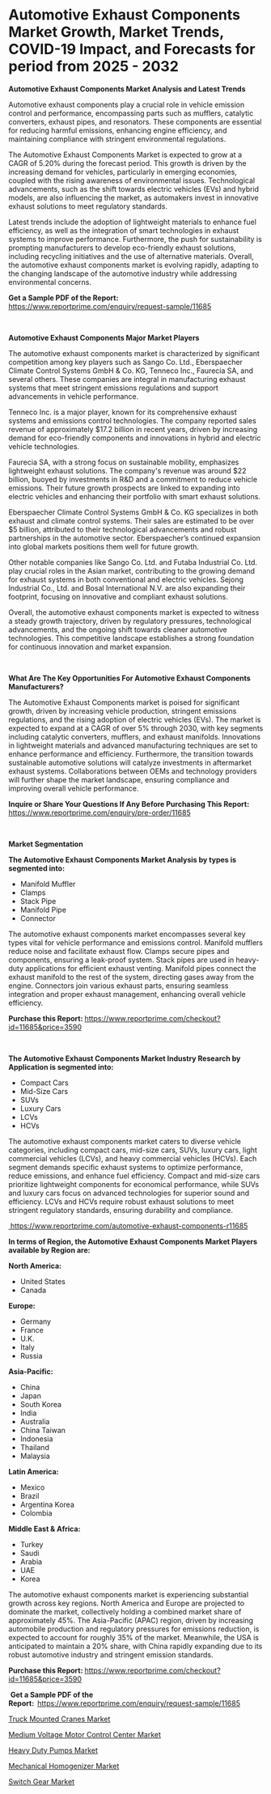 <p><h1>Automotive Exhaust Components Market Growth, Market Trends, COVID-19 Impact, and Forecasts for period from 2025 - 2032</h1></p><p><strong>Automotive Exhaust Components Market Analysis and Latest Trends</strong></p>
<p><p>Automotive exhaust components play a crucial role in vehicle emission control and performance, encompassing parts such as mufflers, catalytic converters, exhaust pipes, and resonators. These components are essential for reducing harmful emissions, enhancing engine efficiency, and maintaining compliance with stringent environmental regulations.</p><p>The Automotive Exhaust Components Market is expected to grow at a CAGR of 5.20% during the forecast period. This growth is driven by the increasing demand for vehicles, particularly in emerging economies, coupled with the rising awareness of environmental issues. Technological advancements, such as the shift towards electric vehicles (EVs) and hybrid models, are also influencing the market, as automakers invest in innovative exhaust solutions to meet regulatory standards.</p><p>Latest trends include the adoption of lightweight materials to enhance fuel efficiency, as well as the integration of smart technologies in exhaust systems to improve performance. Furthermore, the push for sustainability is prompting manufacturers to develop eco-friendly exhaust solutions, including recycling initiatives and the use of alternative materials. Overall, the automotive exhaust components market is evolving rapidly, adapting to the changing landscape of the automotive industry while addressing environmental concerns.</p></p>
<p><strong>Get a Sample PDF of the Report:&nbsp;</strong> <a href="https://www.reportprime.com/enquiry/request-sample/11685?utm_campaign=3446&utm_medium=2&utm_source=Github&utm_content=ia&utm_term=17032025&utm_id=automotive-exhaust-components">https://www.reportprime.com/enquiry/request-sample/11685</a></p>
<p>&nbsp;</p>
<p><strong>Automotive Exhaust Components Major Market Players</strong></p>
<p><p>The automotive exhaust components market is characterized by significant competition among key players such as Sango Co. Ltd., Eberspaecher Climate Control Systems GmbH & Co. KG, Tenneco Inc., Faurecia SA, and several others. These companies are integral in manufacturing exhaust systems that meet stringent emissions regulations and support advancements in vehicle performance.</p><p>Tenneco Inc. is a major player, known for its comprehensive exhaust systems and emissions control technologies. The company reported sales revenue of approximately $17.2 billion in recent years, driven by increasing demand for eco-friendly components and innovations in hybrid and electric vehicle technologies.</p><p>Faurecia SA, with a strong focus on sustainable mobility, emphasizes lightweight exhaust solutions. The company's revenue was around $22 billion, buoyed by investments in R&D and a commitment to reduce vehicle emissions. Their future growth prospects are linked to expanding into electric vehicles and enhancing their portfolio with smart exhaust solutions.</p><p>Eberspaecher Climate Control Systems GmbH & Co. KG specializes in both exhaust and climate control systems. Their sales are estimated to be over $5 billion, attributed to their technological advancements and robust partnerships in the automotive sector. Eberspaecher’s continued expansion into global markets positions them well for future growth.</p><p>Other notable companies like Sango Co. Ltd. and Futaba Industrial Co. Ltd. play crucial roles in the Asian market, contributing to the growing demand for exhaust systems in both conventional and electric vehicles. Sejong Industrial Co., Ltd. and Bosal International N.V. are also expanding their footprint, focusing on innovative and compliant exhaust solutions.</p><p>Overall, the automotive exhaust components market is expected to witness a steady growth trajectory, driven by regulatory pressures, technological advancements, and the ongoing shift towards cleaner automotive technologies. This competitive landscape establishes a strong foundation for continuous innovation and market expansion.</p></p>
<p>&nbsp;</p>
<p><strong>What Are The Key Opportunities For Automotive Exhaust Components Manufacturers?</strong></p>
<p><p>The Automotive Exhaust Components market is poised for significant growth, driven by increasing vehicle production, stringent emissions regulations, and the rising adoption of electric vehicles (EVs). The market is expected to expand at a CAGR of over 5% through 2030, with key segments including catalytic converters, mufflers, and exhaust manifolds. Innovations in lightweight materials and advanced manufacturing techniques are set to enhance performance and efficiency. Furthermore, the transition towards sustainable automotive solutions will catalyze investments in aftermarket exhaust systems. Collaborations between OEMs and technology providers will further shape the market landscape, ensuring compliance and improving overall vehicle performance.</p></p>
<p><strong>Inquire or Share Your Questions If Any Before Purchasing This Report:</strong> <a href="https://www.reportprime.com/enquiry/pre-order/11685?utm_campaign=3446&utm_medium=2&utm_source=Github&utm_content=ia&utm_term=17032025&utm_id=automotive-exhaust-components">https://www.reportprime.com/enquiry/pre-order/11685</a></p>
<p>&nbsp;</p>
<p><strong>Market Segmentation</strong></p>
<p><strong>The Automotive Exhaust Components Market Analysis by types is segmented into:</strong></p>
<p><ul><li>Manifold Muffler</li><li>Clamps</li><li>Stack Pipe</li><li>Manifold Pipe</li><li>Connector</li></ul></p>
<p><p>The automotive exhaust components market encompasses several key types vital for vehicle performance and emissions control. Manifold mufflers reduce noise and facilitate exhaust flow. Clamps secure pipes and components, ensuring a leak-proof system. Stack pipes are used in heavy-duty applications for efficient exhaust venting. Manifold pipes connect the exhaust manifold to the rest of the system, directing gases away from the engine. Connectors join various exhaust parts, ensuring seamless integration and proper exhaust management, enhancing overall vehicle efficiency.</p></p>
<p><strong>Purchase this Report:&nbsp;</strong><a href="https://www.reportprime.com/checkout?id=11685&price=3590&utm_campaign=3446&utm_medium=2&utm_source=Github&utm_content=ia&utm_term=17032025&utm_id=automotive-exhaust-components">https://www.reportprime.com/checkout?id=11685&price=3590</a></p>
<p>&nbsp;</p>
<p><strong>The Automotive Exhaust Components Market Industry Research by Application is segmented into:</strong></p>
<p><ul><li>Compact Cars</li><li>Mid-Size Cars</li><li>SUVs</li><li>Luxury Cars</li><li>LCVs</li><li>HCVs</li></ul></p>
<p><p>The automotive exhaust components market caters to diverse vehicle categories, including compact cars, mid-size cars, SUVs, luxury cars, light commercial vehicles (LCVs), and heavy commercial vehicles (HCVs). Each segment demands specific exhaust systems to optimize performance, reduce emissions, and enhance fuel efficiency. Compact and mid-size cars prioritize lightweight components for economical performance, while SUVs and luxury cars focus on advanced technologies for superior sound and efficiency. LCVs and HCVs require robust exhaust solutions to meet stringent regulatory standards, ensuring durability and compliance.</p></p>
<p><a href="https://www.reportprime.com/automotive-exhaust-components-r11685?utm_campaign=3446&utm_medium=2&utm_source=Github&utm_content=ia&utm_term=17032025&utm_id=automotive-exhaust-components">&nbsp;https://www.reportprime.com/automotive-exhaust-components-r11685</a></p>
<p><strong>In terms of Region, the Automotive Exhaust Components Market Players available by Region are:</strong></p>
<p>
    <p> <strong> North America: </strong>
        <ul>
            <li>United States</li>
            <li>Canada</li>
        </ul>
        </p> 
    <p> <strong> Europe: </strong>
        <ul>
            <li>Germany</li>
            <li>France</li>
            <li>U.K.</li>
            <li>Italy</li>
            <li>Russia</li>
        </ul>
        </p> 
    <p> <strong> Asia-Pacific: </strong>
        <ul>
            <li>China</li>
            <li>Japan</li>
            <li>South Korea</li>
            <li>India</li>
            <li>Australia</li>
            <li>China Taiwan</li>
            <li>Indonesia</li>
            <li>Thailand</li>
            <li>Malaysia</li>
        </ul>
        </p> 
    <p> <strong> Latin America: </strong>
        <ul>
            <li>Mexico</li>
            <li>Brazil</li>
            <li>Argentina Korea</li>
            <li>Colombia</li>
        </ul>
        </p> 
    <p> <strong> Middle East & Africa: </strong>
        <ul>
            <li>Turkey</li>
            <li>Saudi</li>
            <li>Arabia</li>
            <li>UAE</li>
            <li>Korea</li>
        </ul>
    </p>
    </p>
<p><p>The automotive exhaust components market is experiencing substantial growth across key regions. North America and Europe are projected to dominate the market, collectively holding a combined market share of approximately 45%. The Asia-Pacific (APAC) region, driven by increasing automobile production and regulatory pressures for emissions reduction, is expected to account for roughly 35% of the market. Meanwhile, the USA is anticipated to maintain a 20% share, with China rapidly expanding due to its robust automotive industry and stringent emission standards.</p></p>
<p><strong>Purchase this Report: </strong><a href="https://www.reportprime.com/checkout?id=11685&price=3590&utm_campaign=3446&utm_medium=2&utm_source=Github&utm_content=ia&utm_term=17032025&utm_id=automotive-exhaust-components">https://www.reportprime.com/checkout?id=11685&price=3590</a></p>
<p>&nbsp;<strong>Get a Sample PDF of the Report:&nbsp;&nbsp;</strong><a href="https://www.reportprime.com/enquiry/request-sample/11685?utm_campaign=3446&utm_medium=2&utm_source=Github&utm_content=ia&utm_term=17032025&utm_id=automotive-exhaust-components">https://www.reportprime.com/enquiry/request-sample/11685</a></p>
<p><strong></strong></p>
<p><p><a href="https://www.linkedin.com/pulse/truck-mounted-cranes-market-report-offers-financial-krxkf?utm_campaign=3446&utm_medium=2&utm_source=Github&utm_content=ia&utm_term=17032025&utm_id=automotive-exhaust-components">Truck Mounted Cranes Market</a></p><p><a href="https://www.linkedin.com/pulse/unlocking-growth-potential-strategic-analysis-medium-voltage-rqklf?utm_campaign=3446&utm_medium=2&utm_source=Github&utm_content=ia&utm_term=17032025&utm_id=automotive-exhaust-components">Medium Voltage Motor Control Center Market</a></p><p><a href="https://www.linkedin.com/pulse/heavy-duty-pumps-market-growth-study-projects-future-cagr-78-eql3f?utm_campaign=3446&utm_medium=2&utm_source=Github&utm_content=ia&utm_term=17032025&utm_id=automotive-exhaust-components">Heavy Duty Pumps Market</a></p><p><a href="https://www.linkedin.com/pulse/mechanical-homogenizer-market-size-forecast-2025-2032-kv5uf?utm_campaign=3446&utm_medium=2&utm_source=Github&utm_content=ia&utm_term=17032025&utm_id=automotive-exhaust-components">Mechanical Homogenizer Market</a></p><p><a href="https://www.linkedin.com/pulse/comprehensive-analysis-switch-gear-market-macro-overview-ckaif?utm_campaign=3446&utm_medium=2&utm_source=Github&utm_content=ia&utm_term=17032025&utm_id=automotive-exhaust-components">Switch Gear Market</a></p></p>
